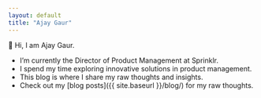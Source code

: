 ```yaml
---
layout: default
title: "Ajay Gaur"
---
```


👋 Hi, I am Ajay Gaur.

- I’m currently the Director of Product Management at Sprinklr.
- I spend my time exploring innovative solutions in product management.
- This blog is where I share my raw thoughts and insights.
- Check out my [blog posts]({{ site.baseurl }}/blog/) for my raw thoughts.



